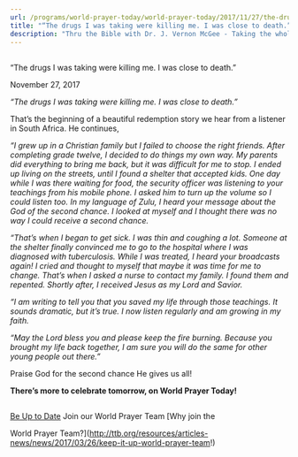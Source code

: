 ```yaml
---
url: /programs/world-prayer-today/world-prayer-today/2017/11/27/the-drugs-i-was-taking-were-killing-me.-i-was-close-to-death-
title: "“The drugs I was taking were killing me. I was close to death.”"
description: "Thru the Bible with Dr. J. Vernon McGee - Taking the whole Word to the whole world"
---
```







## 
 “The drugs I was taking were killing me. I was close to death.”


November 27, 2017




*“The drugs I was taking were killing me. I was close to death.”*


That’s the beginning of a beautiful redemption story we hear from a listener in South Africa. He continues, 


*“I grew up in a Christian family but I failed to choose the right friends. After completing grade twelve, I decided to do things my own way. My parents did everything to bring me back, but it was difficult for me to stop. I ended up living on the streets, until I found a shelter that accepted kids. One day while I was there waiting for food, the security officer was listening to your teachings from his mobile phone. I asked him to turn up the volume so I could listen too. In my language of Zulu, I heard your message about the God of the second chance. I looked at myself and I thought there was no way I could receive a second chance.* 


*“That’s when I began to get sick. I was thin and coughing a lot. Someone at the shelter finally convinced me to go to the hospital where I was diagnosed with tuberculosis. While I was treated, I heard your broadcasts again! I cried and thought to myself that maybe it was time for me to change. That’s when I asked a nurse to contact my family. I found them and repented. Shortly after, I received Jesus as my Lord and Savior.* 


*“I am writing to tell you that you saved my life through those teachings. It sounds dramatic, but it’s true. I now listen regularly and am growing in my faith.* 


*“May the Lord bless you and please keep the fire burning. Because you brought my life back together, I am sure you will do the same for other young people out there.”*


Praise God for the second chance He gives us all! 


**There’s more to celebrate tomorrow, on World Prayer Today!**





## 




[Be Up to Date](http://feeds.feedburner.com/WorldPrayerToday "World Prayer Today RSS Feed")
Join our World Prayer Team
[Why join the  

World Prayer Team?](http://ttb.org/resources/articles-news/news/2017/03/26/keep-it-up-world-prayer-team!)




